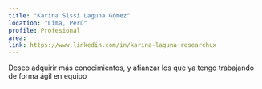 ```yaml
---
title: "Karina Sissi Laguna Gómez"
location: "Lima, Perú"
profile: Profesional
area: 
link: https://www.linkedin.com/in/karina-laguna-researchux
---
```


Deseo adquirir más conocimientos, y afianzar los que ya tengo trabajando de forma ágil en equipo